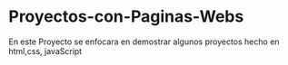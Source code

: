 # Proyectos-con-Paginas-Webs
En este Proyecto se enfocara en demostrar algunos proyectos hecho en html,css, javaScript
